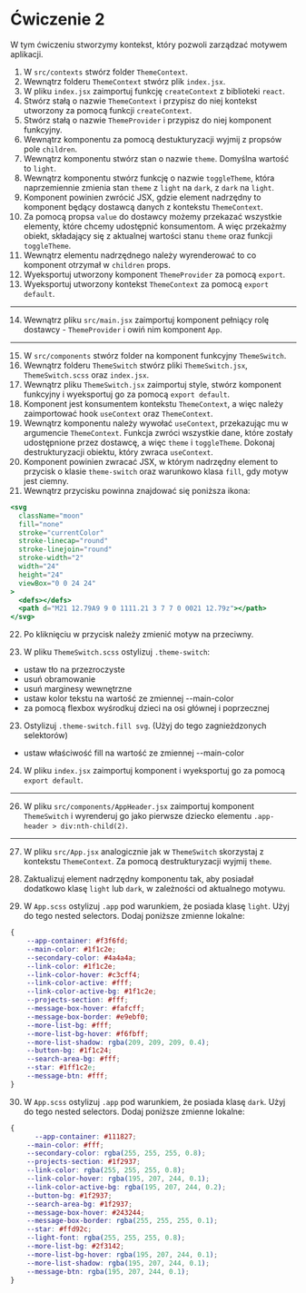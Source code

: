 # Ćwiczenie 2

W tym ćwiczeniu stworzymy kontekst, który pozwoli zarządzać motywem aplikacji.

1. W `src/contexts` stwórz folder `ThemeContext`.
2. Wewnątrz folderu `ThemeContext` stwórz plik `index.jsx`.
3. W pliku `index.jsx` zaimportuj funkcję `createContext` z biblioteki `react`.
4. Stwórz stałą o nazwie `ThemeContext` i przypisz do niej kontekst utworzony za pomocą funkcji `createContext`.
5. Stwórz stałą o nazwie `ThemeProvider` i przypisz do niej komponent funkcyjny.
6. Wewnątrz komponentu za pomocą destukturyzacji wyjmij z propsów pole `children`.
7. Wewnątrz komponentu stwórz stan o nazwie `theme`. Domyślna wartość to `light`.
8. Wewnątrz komponentu stwórz funkcję o nazwie `toggleTheme`, która naprzemiennie zmienia stan `theme` z `light` na `dark`, z `dark` na `light`.
9. Komponent powinien zwrócić JSX, gdzie element nadrzędny to komponent będący dostawcą danych z kontekstu `ThemeContext`.
10. Za pomocą propsa `value` do dostawcy możemy przekazać wszystkie elementy, które chcemy udostępnić konsumentom. A więc przekażmy obiekt, składający się z aktualnej wartości stanu `theme` oraz funkcji `toggleTheme`.
11. Wewnątrz elementu nadrzędnego należy wyrenderować to co komponent otrzymał w `children` props.
12. Wyeksportuj utworzony komponent `ThemeProvider` za pomocą `export`.
13. Wyeksportuj utworzony kontekst `ThemeContext` za pomocą `export default`.

---

14. Wewnątrz pliku `src/main.jsx` zaimportuj komponent pełniący rolę dostawcy - `ThemeProvider` i owiń nim komponent `App`.

---

15. W `src/components` stwórz folder na komponent funkcyjny `ThemeSwitch`.
16. Wewnątrz folderu `ThemeSwitch` stwórz pliki `ThemeSwitch.jsx`, `ThemeSwitch.scss` oraz `index.jsx`.
17. Wewnątrz pliku `ThemeSwitch.jsx` zaimportuj style, stwórz komponent funkcyjny i wyeksportuj go za pomocą `export default`.
18. Komponent jest konsumentem kontekstu `ThemeContext`, a więc należy zaimportować hook `useContext` oraz `ThemeContext`.
19. Wewnątrz komponentu należy wywołać `useContext`, przekazując mu w argumencie `ThemeContext`. Funkcja zwróci wszystkie dane, które zostały udostępnione przez dostawcę, a więc `theme` i `toggleTheme`. Dokonaj destrukturyzacji obiektu, który zwraca `useContext`.
20. Komponent powinien zwracać JSX, w którym nadrzędny element to przycisk o klasie `theme-switch` oraz warunkowo klasa `fill`, gdy motyw jest ciemny.
21. Wewnątrz przycisku powinna znajdować się poniższa ikona:

```jsx
<svg
  className="moon"
  fill="none"
  stroke="currentColor"
  stroke-linecap="round"
  stroke-linejoin="round"
  stroke-width="2"
  width="24"
  height="24"
  viewBox="0 0 24 24"
>
  <defs></defs>
  <path d="M21 12.79A9 9 0 1111.21 3 7 7 0 0021 12.79z"></path>
</svg>
```

22. Po kliknięciu w przycisk należy zmienić motyw na przeciwny.

23. W pliku `ThemeSwitch.scss` ostylizuj `.theme-switch`:

- ustaw tło na przezroczyste
- usuń obramowanie
- usuń marginesy wewnętrzne
- ustaw kolor tekstu na wartość ze zmiennej --main-color
- za pomocą flexbox wyśrodkuj dzieci na osi głównej i poprzecznej

23. Ostylizuj `.theme-switch.fill svg`. (Użyj do tego zagnieżdzonych selektorów)

- ustaw właściwość fill na wartość ze zmiennej --main-color

24. W pliku `index.jsx` zaimportuj komponent i wyeksportuj go za pomocą `export default`.

---

26. W pliku `src/components/AppHeader.jsx` zaimportuj komponent `ThemeSwitch` i wyrenderuj go jako pierwsze dziecko elementu `.app-header > div:nth-child(2)`.

---

27. W pliku `src/App.jsx` analogicznie jak w `ThemeSwitch` skorzystaj z kontekstu `ThemeContext`. Za pomocą destrukturyzacji wyjmij `theme`.

28. Zaktualizuj element nadrzędny komponentu tak, aby posiadał dodatkowo klasę `light` lub `dark`, w zależności od aktualnego motywu.

29. W `App.scss` ostylizuj `.app` pod warunkiem, że posiada klasę `light`. Użyj do tego nested selectors. Dodaj poniższe zmienne lokalne:

```css
{
    --app-container: #f3f6fd;
    --main-color: #1f1c2e;
    --secondary-color: #4a4a4a;
    --link-color: #1f1c2e;
    --link-color-hover: #c3cff4;
    --link-color-active: #fff;
    --link-color-active-bg: #1f1c2e;
    --projects-section: #fff;
    --message-box-hover: #fafcff;
    --message-box-border: #e9ebf0;
    --more-list-bg: #fff;
    --more-list-bg-hover: #f6fbff;
    --more-list-shadow: rgba(209, 209, 209, 0.4);
    --button-bg: #1f1c24;
    --search-area-bg: #fff;
    --star: #1ff1c2e;
    --message-btn: #fff;
}
```

30. W `App.scss` ostylizuj `.app` pod warunkiem,
    że posiada klasę `dark`. Użyj do tego nested selectors. Dodaj poniższe zmienne lokalne:

```css
{
      --app-container: #111827;
    --main-color: #fff;
    --secondary-color: rgba(255, 255, 255, 0.8);
    --projects-section: #1f2937;
    --link-color: rgba(255, 255, 255, 0.8);
    --link-color-hover: rgba(195, 207, 244, 0.1);
    --link-color-active-bg: rgba(195, 207, 244, 0.2);
    --button-bg: #1f2937;
    --search-area-bg: #1f2937;
    --message-box-hover: #243244;
    --message-box-border: rgba(255, 255, 255, 0.1);
    --star: #ffd92c;
    --light-font: rgba(255, 255, 255, 0.8);
    --more-list-bg: #2f3142;
    --more-list-bg-hover: rgba(195, 207, 244, 0.1);
    --more-list-shadow: rgba(195, 207, 244, 0.1);
    --message-btn: rgba(195, 207, 244, 0.1);
}
```
